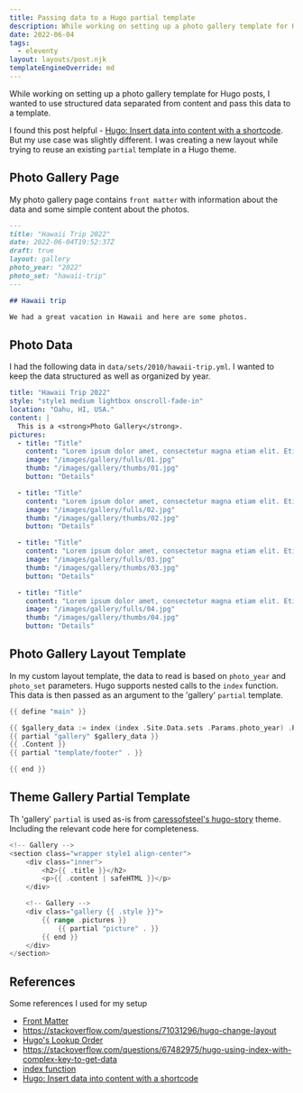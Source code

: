 ```yaml
---
title: Passing data to a Hugo partial template
description: While working on setting up a photo gallery template for Hugo posts, I wanted to use structured data separated from content and pass this data to a template.
date: 2022-06-04
tags:
  - eleventy
layout: layouts/post.njk
templateEngineOverride: md
---
```


While working on setting up a photo gallery template for Hugo posts, I wanted to use structured data separated from content and pass this data to a template.

I found this post helpful - [Hugo: Insert data into content with a shortcode](https://input.sh/hugo-data-into-content-with-a-shortcode/). But my use case was slightly different. I was creating a new layout while trying to reuse an existing `partial` template in a Hugo theme.

## Photo Gallery Page

My photo gallery page contains `front matter` with information about the data and some simple content about the photos.

```md
---
title: "Hawaii Trip 2022"
date: 2022-06-04T19:52:37Z
draft: true
layout: gallery
photo_year: "2022"
photo_set: "hawaii-trip"
---

## Hawaii trip

We had a great vacation in Hawaii and here are some photos.
```

## Photo Data

I had the following data in `data/sets/2010/hawaii-trip.yml`. I wanted to keep the data structured as well as organized by year.

```yml
title: "Hawaii Trip 2022"
style: "style1 medium lightbox onscroll-fade-in"
location: "Oahu, HI, USA."
content: |
  This is a <strong>Photo Gallery</strong>.
pictures:
  - title: "Title"
    content: "Lorem ipsum dolor amet, consectetur magna etiam elit. Etiam sed ultrices."
    image: "/images/gallery/fulls/01.jpg"
    thumb: "/images/gallery/thumbs/01.jpg"
    button: "Details"

  - title: "Title"
    content: "Lorem ipsum dolor amet, consectetur magna etiam elit. Etiam sed ultrices."
    image: "/images/gallery/fulls/02.jpg"
    thumb: "/images/gallery/thumbs/02.jpg"
    button: "Details"

  - title: "Title"
    content: "Lorem ipsum dolor amet, consectetur magna etiam elit. Etiam sed ultrices."
    image: "/images/gallery/fulls/03.jpg"
    thumb: "/images/gallery/thumbs/03.jpg"
    button: "Details"

  - title: "Title"
    content: "Lorem ipsum dolor amet, consectetur magna etiam elit. Etiam sed ultrices."
    image: "/images/gallery/fulls/04.jpg"
    thumb: "/images/gallery/thumbs/04.jpg"
    button: "Details"
```

## Photo Gallery Layout Template

In my custom layout template, the data to read is based on `photo_year` and `photo_set` parameters. Hugo supports nested calls to the `index` function. This data is then passed as an argument to the 'gallery' `partial` template.

```go
{{ define "main" }}

{{ $gallery_data := index (index .Site.Data.sets .Params.photo_year) .Params.photo_set }}
{{ partial "gallery" $gallery_data }}
{{ .Content }}
{{ partial "template/footer" . }}

{{ end }}
```

## Theme Gallery Partial Template

Th 'gallery' `partial` is used as-is from [caressofsteel's hugo-story](https://github.com/caressofsteel/hugo-story/blob/master/layouts/partials/gallery.html) theme. Including the relevant code here for completeness.

```go
<!-- Gallery -->
<section class="wrapper style1 align-center">
    <div class="inner">
        <h2>{{ .title }}</h2>
        <p>{{ .content | safeHTML }}</p>
    </div>

    <!-- Gallery -->
    <div class="gallery {{ .style }}">
        {{ range .pictures }}
            {{ partial "picture" . }}
        {{ end }}
    </div>
</section>
```

## References

Some references I used for my setup

+ [Front Matter](https://gohugo.io/content-management/front-matter/)
+ <https://stackoverflow.com/questions/71031296/hugo-change-layout>
+ [Hugo's Lookup Order](https://gohugo.io/templates/lookup-order/)
+ https://stackoverflow.com/questions/67482975/hugo-using-index-with-complex-key-to-get-data
+ [index function](https://gohugo.io/functions/index-function/)
+ [Hugo: Insert data into content with a shortcode](https://input.sh/hugo-data-into-content-with-a-shortcode/)
